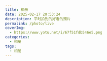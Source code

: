 ```yaml
---
title: 相册
date: 2025-02-17 20:53:24
description: 平时拍到的好看的照片
permalink: /photo/live
coverImg:
  - https://www.yotu.net/i/67f51fdb546e5.png
categories:
  - 相册
tags:
  - 相册
---
```


